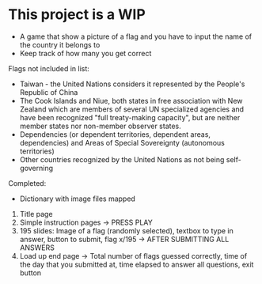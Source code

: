 # This project is a WIP

- A game that show a picture of a flag and you have to input the name of the country it belongs to
- Keep track of how many you get correct

Flags not included in list:
* Taiwan - the United Nations considers it represented by the People's Republic of China
* The Cook Islands and Niue, both states in free association with New Zealand which are members of several UN specialized agencies and have been recognized "full treaty-making capacity", but are neither member states nor non-member observer states.
* Dependencies (or dependent territories, dependent areas, dependencies) and Areas of Special Sovereignty (autonomous territories)
* Other countries recognized by the United Nations as not being self-governing

Completed:
* Dictionary with image files mapped




1. Title page
2. Simple instruction pages -> PRESS PLAY
3. 195 slides: Image of a flag (randomly selected), textbox to type in answer, button to submit, flag x/195
    -> AFTER SUBMITTING ALL ANSWERS
4. Load up end page -> Total number of flags guessed correctly, time of the day that you submitted at, time elapsed to answer all questions, exit button
